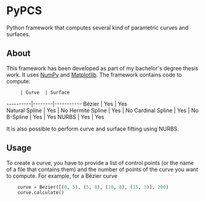 # PyPCS
Python framework that computes several kind of parametric curves and surfaces.

## About
This framework has been developed as part of my bachelor's degree thesis work. It uses [NumPy](http://www.numpy.org/)
and [Matplotlib](http://matplotlib.org/).
The framework contains code to compute:

         | Curve  | Surface  
----------|--------|-----------
 Bézier  |  Yes   |   Yes    
 Natural Spline |   Yes | No
 Hermite Spline | Yes | No
 Cardinal Spline | Yes | No
 B-Spline | Yes | Yes
 NURBS    | Yes | Yes

It is also possible to perform curve and surface fitting using NURBS.

## Usage
To create a curve, you have to provide a list of control points (or the name of a file that contains them) and the number of points of the curve you want to compute. For example, for a Bézier curve

```python
    curve = Bezier([(0, 5), (5, 8), (10, 8), (15, 3)], 200)
    curve.calculate()
```
